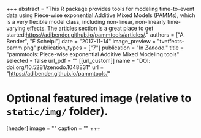 
+++
abstract = "This R package provides tools for modeling time-to-event data using Piece-wise exponential Additive Mixed Models (PAMMs), which is a very flexible model class, including non-linear, non-linearly time-varying effects. The articles section is a great place to get started:https://adibender.github.io/pammtools/articles/."
authors = ["A Bender", "F Scheipl"]
date = "2017-11-14"
image_preview = "tveffects-pamm.png"
publication_types = ["7"]
publication = "In *Zenodo*."
title = "pammtools: Piece-wise exponential Additive Mixed Modeling tools"
selected = false
url_pdf = ""
[[url_custom]]
name = "DOI: doi.org/10.5281/zenodo.1048831"
url = "https://adibender.github.io/pammtools/"




# Optional featured image (relative to `static/img/` folder).
[header]
image = ""
caption = ""
+++
